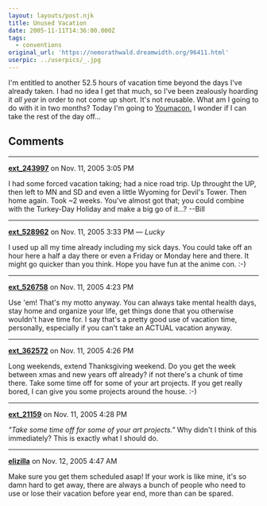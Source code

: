 ```yaml
---
layout: layouts/post.njk
title: Unused Vacation
date: 2005-11-11T14:36:00.000Z
tags:
  - conventions
original_url: 'https://nemorathwald.dreamwidth.org/96411.html'
userpic: ../userpics/_.jpg
---
```

I'm entitled to another 52.5 hours of vacation time beyond the days I've already taken. I had no idea I get that much, so I've been zealously hoarding it _all year_ in order to not come up short. It's not reusable. What am I going to do with it in two months? Today I'm going to [Youmacon.](http://www.youmacon.com/) I wonder if I can take the rest of the day off...

## Comments

---

**[ext_243997](https://www.dreamwidth.org/users/ext_243997)** on Nov. 11, 2005 3:05 PM

I had some forced vacation taking; had a nice road trip. Up throught the UP, then left to MN and SD and even a little Wyoming for Devil's Tower. Then home again. Took ~2 weeks. You've almost got that; you could combine with the Turkey-Day Holiday and make a big go of it...? --Bill

---

**[ext_528962](https://www.dreamwidth.org/users/ext_528962)** on Nov. 11, 2005 3:33 PM — *Lucky*

I used up all my time already including my sick days. You could take off an hour here a half a day there or even a Friday or Monday here and there. It might go quicker than you think. Hope you have fun at the anime con. :-)

---

**[ext_526758](https://www.dreamwidth.org/users/ext_526758)** on Nov. 11, 2005 4:23 PM

Use 'em! That's my motto anyway. You can always take mental health days, stay home and organize your life, get things done that you otherwise wouldn't have time for. I say that's a pretty good use of vacation time, personally, especially if you can't take an ACTUAL vacation anyway.

---

**[ext_362572](https://www.dreamwidth.org/users/ext_362572)** on Nov. 11, 2005 4:26 PM

Long weekends, extend Thanksgiving weekend. Do you get the week between xmas and new years off already? if not there's a chunk of time there. Take some time off for some of your art projects. If you get really bored, I can give you some projects around the house. :-)

---

**[ext_21159](https://www.dreamwidth.org/users/ext_21159)** on Nov. 11, 2005 4:28 PM

_"Take some time off for some of your art projects."_ Why didn't I think of this immediately? This is exactly what I should do.

---

**[elizilla](https://www.dreamwidth.org/users/elizilla)** on Nov. 12, 2005 4:47 AM

Make sure you get them scheduled asap! If your work is like mine, it's so damn hard to get away, there are always a bunch of people who need to use or lose their vacation before year end, more than can be spared.
